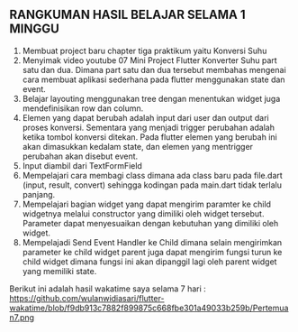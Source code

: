 ## RANGKUMAN HASIL BELAJAR SELAMA 1 MINGGU
1. Membuat project baru chapter tiga praktikum yaitu Konversi Suhu
2. Menyimak video youtube 07 Mini Project Flutter Konverter Suhu part satu dan dua. Dimana part satu dan dua tersebut membahas mengenai cara membuat aplikasi sederhana pada flutter menggunakan state dan event.
3. Belajar layouting menggunakan tree dengan menentukan widget juga mendefinisikan row dan column.
4. Elemen yang dapat berubah adalah input dari user dan output dari proses konversi. Sementara yang menjadi trigger perubahan adalah ketika tombol konversi ditekan. Pada flutter elemen yang berubah ini akan dimasukkan kedalam state, dan elemen yang mentrigger perubahan akan disebut event.
5. Input diambil dari TextFormField
7. Mempelajari cara membagi class dimana ada class baru pada file.dart (input, result, convert) sehingga kodingan pada main.dart tidak terlalu panjang.
8. Mempelajari bagian widget yang dapat mengirim paramter ke child widgetnya melalui constructor yang dimiliki oleh widget tersebut. Parameter dapat menyesuaikan dengan kebutuhan yang dimiliki oleh widget.
9. Mempelajadi Send Event Handler ke Child dimana selain mengirimkan parameter ke child widget parent juga dapat mengirim fungsi turun ke child widget dimana fungsi ini akan dipanggil lagi oleh parent widget yang memiliki state. 

Berikut ini adalah hasil wakatime saya selama 7 hari : https://github.com/wulanwidiasari/flutter-wakatime/blob/f9db913c7882f899875c668fbe301a49033b259b/Pertemuan7.png
